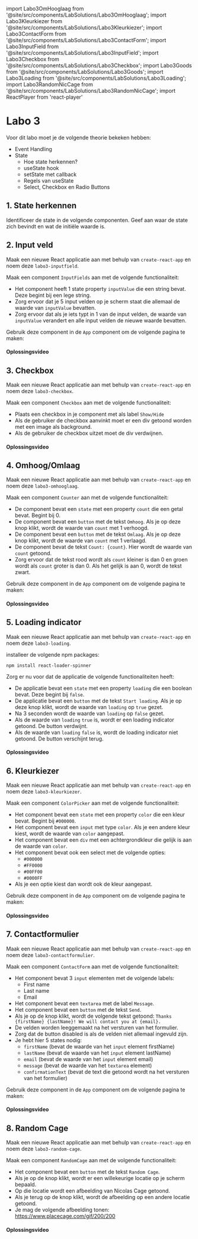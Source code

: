 import Labo3OmHooglaag from '@site/src/components/LabSolutions/Labo3OmHooglaag';
import Labo3Kleurkiezer from '@site/src/components/LabSolutions/Labo3Kleurkiezer';
import Labo3ContactForm from '@site/src/components/LabSolutions/Labo3ContactForm';
import Labo3InputField from '@site/src/components/LabSolutions/Labo3InputField';
import Labo3Checkbox from '@site/src/components/LabSolutions/Labo3Checkbox';
import Labo3Goods from '@site/src/components/LabSolutions/Labo3Goods';
import Labo3Loading from '@site/src/components/LabSolutions/Labo3Loading';
import Labo3RandomNicCage from '@site/src/components/LabSolutions/Labo3RandomNicCage';
import ReactPlayer from 'react-player'

# Labo 3

Voor dit labo moet je de volgende theorie bekeken hebben:
- Event Handling
- State 
    - Hoe state herkennen?
    - useState hook
    - setState met callback
    - Regels van useState
    - Select, Checkbox en Radio Buttons

## 1. State herkennen

Identificeer de state in de volgende componenten. Geef aan waar de state zich bevindt en wat de initiële waarde is.

<Labo3Goods/>

## 2. Input veld

Maak een nieuwe React applicatie aan met behulp van `create-react-app` en noem deze `labo3-inputfield`.

Maak een component `InputFields` aan met de volgende functionaliteit:
- Het component heeft 1 state property `inputValue` die een string bevat. Deze begint bij een lege string.
- Zorg ervoor dat je 5 input velden op je scherm staat die allemaal de waarde van `inputValue` bevatten.
- Zorg ervoor dat als je iets typt in 1 van de input velden, de waarde van `inputValue` verandert en alle input velden de nieuwe waarde bevatten.

Gebruik deze component in de `App` component om de volgende pagina te maken:

<div style={{padding: 10, border: "1px dotted black"}}>
    <Labo3InputField/>
</div>

#### Oplossingsvideo

<ReactPlayer controls url='https://youtu.be/0khJh_Q3nMg'/>

## 3. Checkbox

Maak een nieuwe React applicatie aan met behulp van `create-react-app` en noem deze `labo3-checkbox`.

Maak een component `Checkbox` aan met de volgende functionaliteit:

- Plaats een checkbox in je component met als label `Show/Hide`
- Als de gebruiker de checkbox aanvinkt moet er een div getoond worden met een image als background.
- Als de gebruiker de checkbox uitzet moet de div verdwijnen.
<div style={{padding: 10, border: "1px dotted black"}}>
    <Labo3Checkbox/>
</div>

#### Oplossingsvideo

<ReactPlayer controls url='https://youtu.be/FVMpB_rGnBQ'/>

## 4. Omhoog/Omlaag

Maak een nieuwe React applicatie aan met behulp van `create-react-app` en noem deze `labo3-omhooglaag`.

Maak een component `Counter` aan met de volgende functionaliteit:
- De component bevat een `state` met een property `count` die een getal bevat. Begint bij 0.
- De component bevat een `button` met de tekst `Omhoog`. Als je op deze knop klikt, wordt de waarde van `count` met 1 verhoogd.
- De component bevat een `button` met de tekst `Omlaag`. Als je op deze knop klikt, wordt de waarde van `count` met 1 verlaagd.
- De component bevat de tekst `Count: {count}`. Hier wordt de waarde van `count` getoond.
- Zorg ervoor dat de tekst rood wordt als `count` kleiner is dan 0 en groen wordt als `count` groter is dan 0. Als het gelijk is aan 0, wordt de tekst zwart.

Gebruik deze component in de `App` component om de volgende pagina te maken:

<div style={{padding: 10, border: "1px dotted black"}}>
    <Labo3OmHooglaag/>
</div>

#### Oplossingsvideo

<ReactPlayer controls url='https://youtu.be/OMa72fFFRUI'/>

## 5. Loading indicator

Maak een nieuwe React applicatie aan met behulp van `create-react-app` en noem deze `labo3-loading`.

installeer de volgende npm packages:

```
npm install react-loader-spinner
```

Zorg er nu voor dat de applicatie de volgende functionaliteiten heeft:
- De applicatie bevat een `state` met een property `loading` die een boolean bevat. Deze begint bij `false`.
- De applicatie bevat een `button` met de tekst `Start loading`. Als je op deze knop klikt, wordt de waarde van `loading` op `true` gezet.
- Na 3 seconden wordt de waarde van `loading` op `false` gezet.
- Als de waarde van `loading` `true` is, wordt er een loading indicator getoond. De button verdwijnt.
- Als de waarde van `loading` `false` is, wordt de loading indicator niet getoond. De button verschijnt terug.

<div style={{padding: 10, border: "1px dotted black"}}>
    <Labo3Loading/>
</div>

#### Oplossingsvideo

<ReactPlayer controls url='https://youtu.be/SSZaOVdY3ls'/>

## 6. Kleurkiezer

Maak een nieuwe React applicatie aan met behulp van `create-react-app` en noem deze `labo3-kleurkiezer`.

Maak een component `ColorPicker` aan met de volgende functionaliteit:
- Het component bevat een `state` met een property `color` die een kleur bevat. Begint bij `#000000`.
- Het component bevat een `input` met type `color`. Als je een andere kleur kiest, wordt de waarde van `color` aangepast.
- Het component bevat een `div` met een achtergrondkleur die gelijk is aan de waarde van `color`.
- Het component bevat ook een select met de volgende opties:
    - `#000000`
    - `#FF0000`
    - `#00FF00`
    - `#0000FF`
- Als je een optie kiest dan wordt ook de kleur aangepast.

Gebruik deze component in de `App` component om de volgende pagina te maken:

<Labo3Kleurkiezer/>

#### Oplossingsvideo

<ReactPlayer controls url='https://youtu.be/pBx9IClu9eA'/>

## 7. Contactformulier

Maak een nieuwe React applicatie aan met behulp van `create-react-app` en noem deze `labo3-contactformulier`.

Maak een component `ContactForm` aan met de volgende functionaliteit:
- Het component bevat 3 `input` elementen met de volgende labels:
    - First name
    - Last name
    - Email
- Het component bevat een `textarea` met de label `Message`.
- Het component bevat een `button` met de tekst `Send`.
- Als je op de knop klikt, wordt de volgende tekst getoond: `Thanks {firstName} {lastName}! We will contact you at {email}.`
- De velden worden leeggemaakt na het versturen van het formulier.
- Zorg dat de button disabled is als de velden niet allemaal ingevuld zijn.
- Je hebt hier 5 states nodig:
    - `firstName` (bevat de waarde van het `input` element firstName)
    - `lastName` (bevat de waarde van het `input` element lastName)
    - `email` (bevat de waarde van het `input` element email)
    - `message` (bevat de waarde van het `textarea` element)
    - `confirmationText` (bevat de text die getoond wordt na het versturen van het formulier)

Gebruik deze component in de `App` component om de volgende pagina te maken:

<Labo3ContactForm/>

#### Oplossingsvideo

<ReactPlayer controls url='https://youtu.be/og0BReQkfz8'/>

## 8. Random Cage

Maak een nieuwe React applicatie aan met behulp van `create-react-app` en noem deze `labo3-random-cage`.

Maak een component `RandomCage` aan met de volgende functionaliteit:
- Het component bevat een `button` met de tekst `Random Cage`.
- Als je op de knop klikt, wordt er een willekeurige locatie op je scherm bepaald.
- Op die locatie wordt een afbeelding van Nicolas Cage getoond.
- Als je terug op de knop klikt, wordt de afbeelding op een andere locatie getoond.
- Je mag de volgende afbeelding tonen: https://www.placecage.com/gif/200/200

<Labo3RandomNicCage/>

#### Oplossingsvideo

<ReactPlayer controls url='https://youtu.be/nh5lVRHBj0s'/>